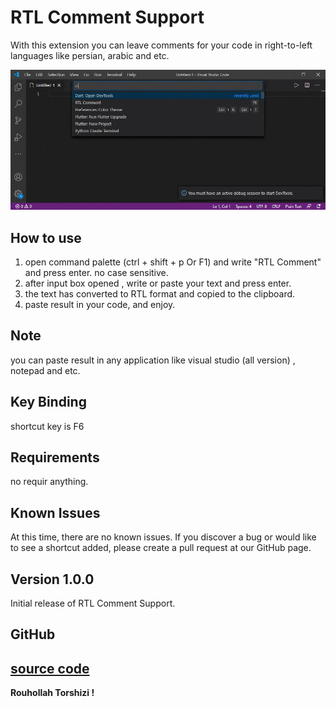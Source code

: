 # RTL Comment Support

With this extension you can leave comments for your code in right-to-left languages like persian, arabic and etc.

![feature X](https://raw.githubusercontent.com/Rouhollah/rtl-comment-support/main/instruction.gif)

## How to use
1. open command palette (ctrl + shift + p Or F1) and write "RTL Comment" and press enter. no case sensitive.
2. after input box opened , write or paste your text and press enter.
3. the text has converted to RTL format and copied to the clipboard.
4. paste result in your code, and enjoy.

## Note
you can paste result in any application like visual studio (all version) , notepad and etc.

## Key Binding

 shortcut key is F6

## Requirements

no requir anything.

## Known Issues
At this time, there are no known issues. If you discover a bug or would like to see a shortcut added, please create a pull request at our GitHub page.

## Version 1.0.0

Initial release of RTL Comment Support.

## GitHub
[source code](https://github.com/Rouhollah/rtl-comment-support)
-----------------------------------------------------------------------------------------------------------

**Rouhollah Torshizi !**
